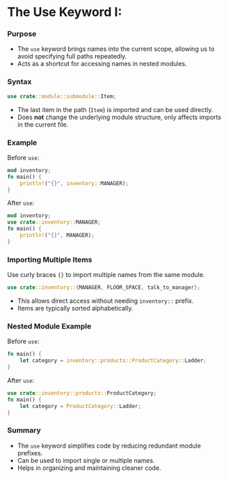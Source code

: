 # The Use Keyword I:


### Purpose
- The `use` keyword brings names into the current scope, allowing us to avoid specifying full paths repeatedly.
- Acts as a shortcut for accessing names in nested modules.

### Syntax
```rust
use crate::module::submodule::Item;
```
- The last item in the path (`Item`) is imported and can be used directly.
- Does **not** change the underlying module structure, only affects imports in the current file.

### Example
Before `use`:
```rust
mod inventory;
fn main() {
    println!("{}", inventory::MANAGER);
}
```
After `use`:
```rust
mod inventory;
use crate::inventory::MANAGER;
fn main() {
    println!("{}", MANAGER);
}
```

### Importing Multiple Items
Use curly braces `{}` to import multiple names from the same module.
```rust
use crate::inventory::{MANAGER, FLOOR_SPACE, talk_to_manager};
```
- This allows direct access without needing `inventory::` prefix.
- Items are typically sorted alphabetically.

### Nested Module Example
Before `use`:
```rust
fn main() {
    let category = inventory::products::ProductCategory::Ladder;
}
```
After `use`:
```rust
use crate::inventory::products::ProductCategory;
fn main() {
    let category = ProductCategory::Ladder;
}
```

### Summary
- The `use` keyword simplifies code by reducing redundant module prefixes.
- Can be used to import single or multiple names.
- Helps in organizing and maintaining cleaner code.

